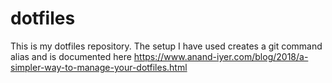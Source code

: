 # dotfiles

This is my dotfiles repository.
The setup I have used creates a git command alias and is documented here https://www.anand-iyer.com/blog/2018/a-simpler-way-to-manage-your-dotfiles.html

